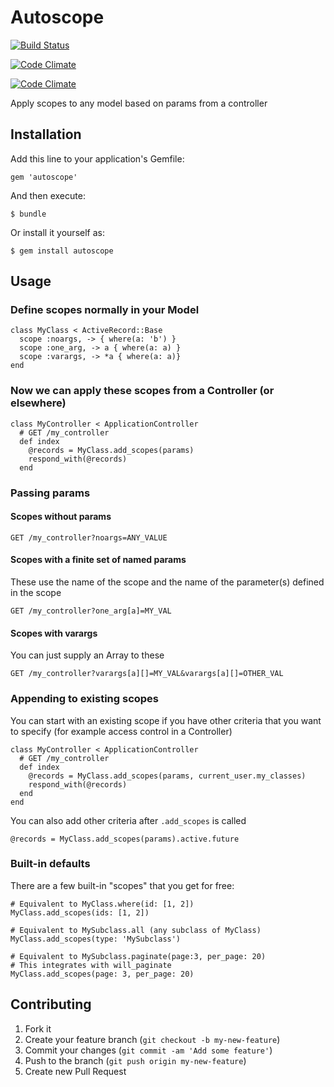 # Autoscope

[![Build Status](https://travis-ci.org/dlangevin/autoscope.png?branch=master)](https://travis-ci.org/dlangevin/autoscope)

[![Code Climate](https://codeclimate.com/repos/53035ea369568029d4003926/badges/6d471a858ab8114d9cc7/gpa.png)](https://codeclimate.com/repos/53035ea369568029d4003926/feed)

[![Code Climate](https://codeclimate.com/repos/53035ea369568029d4003926/badges/6d471a858ab8114d9cc7/coverage.png)](https://codeclimate.com/repos/53035ea369568029d4003926/feed)

Apply scopes to any model based on params from a controller

## Installation

Add this line to your application's Gemfile:

    gem 'autoscope'

And then execute:

    $ bundle

Or install it yourself as:

    $ gem install autoscope

## Usage

### Define scopes normally in your Model

    class MyClass < ActiveRecord::Base
      scope :noargs, -> { where(a: 'b') }
      scope :one_arg, -> a { where(a: a) }
      scope :varargs, -> *a { where(a: a)}
    end

### Now we can apply these scopes from a Controller (or elsewhere)

    class MyController < ApplicationController
      # GET /my_controller
      def index
        @records = MyClass.add_scopes(params)
        respond_with(@records)
      end

### Passing params

#### Scopes without params
    GET /my_controller?noargs=ANY_VALUE

#### Scopes with a finite set of named params
These use the name of the scope and the name of the parameter(s)
defined in the scope
    
    GET /my_controller?one_arg[a]=MY_VAL

#### Scopes with varargs
You can just supply an Array to these
    
    GET /my_controller?varargs[a][]=MY_VAL&varargs[a][]=OTHER_VAL

### Appending to existing scopes
You can start with an existing scope if you have other criteria that
you want to specify (for example access control in a Controller)

    class MyController < ApplicationController
      # GET /my_controller
      def index
        @records = MyClass.add_scopes(params, current_user.my_classes)
        respond_with(@records)
      end
    end

You can also add other criteria after `.add_scopes` is called

    @records = MyClass.add_scopes(params).active.future

### Built-in defaults

There are a few built-in "scopes" that you get for free:

    # Equivalent to MyClass.where(id: [1, 2])
    MyClass.add_scopes(ids: [1, 2])

    # Equivalent to MySubclass.all (any subclass of MyClass)
    MyClass.add_scopes(type: 'MySubclass')

    # Equivalent to MySubclass.paginate(page:3, per_page: 20)
    # This integrates with will_paginate
    MyClass.add_scopes(page: 3, per_page: 20)

## Contributing

1. Fork it
2. Create your feature branch (`git checkout -b my-new-feature`)
3. Commit your changes (`git commit -am 'Add some feature'`)
4. Push to the branch (`git push origin my-new-feature`)
5. Create new Pull Request
